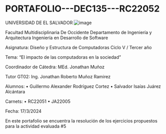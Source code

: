 # PORTAFOLIO---DEC135---RC22052

UNIVERSIDAD DE EL SALVADOR
![image](https://github.com/Guill2/PORTAFOLIO---DEC135---RC22052/assets/134907865/2cad9d3d-8d20-43a7-9e02-29aca9c1c29c)

Facultad Multidisciplinaria De Occidente
Departamento de Ingeniería y Arquitectura
Ingeniería en Desarrollo de Software





Asignatura:
Diseño y Estructura de Computadoras
Ciclo V / Tercer año


Tema:
“El impacto de las computadoras en la sociedad”

Coordinador de Cátedra:
MEd. Jonathan Muñoz


Tutor GT02:
Ing. Jonathan Roberto Muñoz Ramirez

Alumnos:
•	Guillermo Alexander Rodríguez Cortez
•	Salvador Isaías Juárez Alcántara


Carnets:
•	RC22051
•	JA22005


Fecha:
17/3/2024


En este portafolio se encuentra la resolución de los ejercicios propuestos para la actividad evaluada #5

